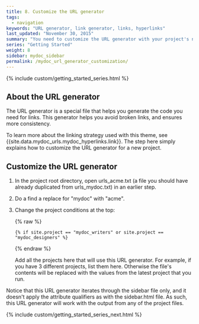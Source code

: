 ```yaml
---
title: 8. Customize the URL generator
tags: 
  - navigation
keywords: "URL generator, link generator, links, hyperlinks"
last_updated: "November 30, 2015"
summary: "You need to customize the URL generator with your project's name. This generator helps you make quick links within your content."
series: "Getting Started"
weight: 8
sidebar: mydoc_sidebar
permalink: /mydoc_url_generator_customization/
---
```


{% include custom/getting_started_series.html %}

## About the URL generator

The URL generator is a special file that helps you generate the code you need for links. This generator helps you avoid broken links, and ensures more consistency.

To learn more about the linking strategy used with this theme, see {{site.data.mydoc_urls.mydoc_hyperlinks.link}}. The step here simply explains how to customize the URL generator for a new project.

## Customize the URL generator

1. In the project root directory, open urls_acme.txt (a file you should have already duplicated from urls_mydoc.txt) in an earlier step.
2. Do a find a replace for "mydoc" with "acme".
3. Change the project conditions at the top:
   
   {% raw %}
   ```
   {% if site.project == "mydoc_writers" or site.project == "mydoc_designers" %}
   ```
   {% endraw %}
   
   Add all the projects here that will use this URL generator. For example, if you have 3 different projects, list them here. Otherwise the file's contents will be replaced with the values from the latest project that you run.

Notice that this URL generator iterates through the sidebar file only, and it doesn't apply the attribute qualifiers as with the sidebar.html file. As such, this URL generator will work with the output from any of the project files.

{% include custom/getting_started_series_next.html %}